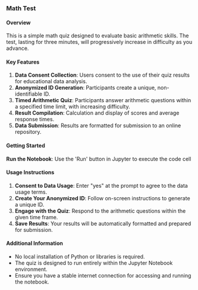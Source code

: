 ### Math Test

#### Overview
This is a simple math quiz designed to evaluate basic arithmetic skills. The test, lasting for three minutes, will progressively increase in difficulty as you advance.

#### Key Features
1. **Data Consent Collection**: Users consent to the use of their quiz results for educational data analysis.
2. **Anonymized ID Generation**: Participants create a unique, non-identifiable ID.
3. **Timed Arithmetic Quiz**: Participants answer arithmetic questions within a specified time limit, with increasing difficulty.
4. **Result Compilation**: Calculation and display of scores and average response times.
5. **Data Submission**: Results are formatted for submission to an online repository.

#### Getting Started

**Run the Notebook**: Use the 'Run' button in Jupyter to execute the code cell

#### Usage Instructions
1. **Consent to Data Usage**: Enter "yes" at the prompt to agree to the data usage terms.
2. **Create Your Anonymized ID**: Follow on-screen instructions to generate a unique ID.
3. **Engage with the Quiz**: Respond to the arithmetic questions within the given time frame.
4. **Save Results**: Your results will be automatically formatted and prepared for submission.

#### Additional Information
- No local installation of Python or libraries is required.
- The quiz is designed to run entirely within the Jupyter Notebook environment.
- Ensure you have a stable internet connection for accessing and running the notebook.
